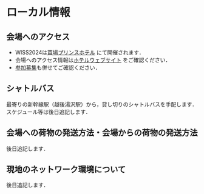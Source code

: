 
# ローカル情報

## 会場へのアクセス
- WISS2024は[苗場プリンスホテル](https://www.princehotels.co.jp/naeba/) にて開催されます．
- 会場へのアクセス情報は[ホテルウェブサイト](https://www.princehotels.co.jp/naeba/access/) をご確認ください．
- [参加募集](./attending.html)も併せてご確認ください．

## シャトルバス
最寄りの新幹線駅（越後湯沢駅）から，貸し切りのシャトルバスを手配します．
スケジュール等は後日追記します．

<!--
### 会場までのバスについて
小淵沢駅からRoyalHotel八ヶ岳まで，無料の送迎バスを手配する予定です．無料送迎バスを利用する予定の方は，必ず参加時の「初日の送迎バス乗車の希望」「最終日の送迎バス乗車の希望」の入力を御願いします．いただいた結果に基づいてバスの台数などを微調整する予定です．<br>
**※予約ではありませんので，ご注意ください．** ~~**バスの台数に限りがあるため，ある時刻の便における利用可能人数を超えた場合には抽選を行い，その結果，別時刻の便をお使いいただく可能性があります．**~~ 

#### WISS2023送迎バス（初日：11月29日）<br>
「JR小淵沢駅」発～「会場（Royal Hotel 八ヶ岳）」着
- 1便：11/29（水）10:05発～10:30頃着 19名まで（特急あずさ 09:53(下り)/09:55(上り)着）
- 2便：11/29（水）11:05発～11:30頃着 19名まで（特急あずさ 10:52(上り)着）
- 3便：11/29（水）12:05発～12:30頃着 139名まで（特急あずさ 11:52(下り)/11:52(上り)着）
- 4便：11/29（水）13:05発～13:30頃着 19名まで（特急あずさ 12:51(下り)/12:52(上り)着）
	- ※オープニングは13:00開始予定です．4便はオープニングには間に合いません．

#### WISS2023送迎バス（最終日：12月1日）<br>
「会場（Royal Hotel 八ヶ岳）」発～「JR小淵沢駅」着
- 1便：12/1（金）12:10発～12:35頃着 139名まで（小淵沢駅 12:51(下り)/12:52(上り)発）
- 2便：12/1（金）13:10発～13:35頃着 19名まで（小淵沢駅 13:51(下り)/13:52(上り)発）

[会場までのアクセス（Royal Hotel 八ヶ岳公式ページ）](https://www.daiwaresort.jp/yatsugadake/access/index.html)<br>
-->

## 会場への荷物の発送方法・会場からの荷物の発送方法
後日追記します．
<!--
- 送付先
  - 〒409-1501  
  - 山梨県北杜市大泉町西井出8240-1039
  - 八ヶ岳ロイヤルホテル　WISS地下会場
  - 電話番号：0551-38-4455
- 荷物には必ず[ラベル](./downloads/wiss_label.pdf)を添付してください
- 送付期間（会場で荷物を受け取れる期間）
	- 11月27日（月）～11月30日（木）
- 返送方法
	- 最終日12月1日（金）に会場において荷物発送カウンターを設置します．事前に荷物の送り状（伝票）をご用意頂くと発送が簡単だと思います．
		- 配送業者：ヤマト運輸
		- 送り状（伝票）： [http://www.kuronekoyamato.co.jp/ytc/customer/send/preparations/invoice/](http://www.kuronekoyamato.co.jp/ytc/customer/send/preparations/invoice/)
	- 初日，2日目の発送は1F売店をご利用ください．
-->

## 現地のネットワーク環境について
後日追記します．
<!--
WISS2024でも例年通り，臨時に敷設する光ファイバー回線を用いた対外接続環境を提供します．できる限り安定した運用を目指しますが，機器の不具合や会場内等で突発的に発生する通信異常により，確実な接続性を保証することはできかねます．ネットワークを必要とする登壇・デモ発表の方は，スタンドアロンで動作する「バックアップ（プレゼンスライド・デモ）」のご準備をお願いします．

メイン会場内では，主として無線LANによる接続環境をご提供しますが，ホテル設置の公衆アクセスポイントとの電波干渉や混雑状況により，必ずしも接続性の保証がないことをご承知おきください．

デモでネットワーク接続が必要な場合には，論文投稿時の機材調査であらかじめデモ担当にご連絡ください ．WISS2024では，デモ会場にはメイン会場と同様に，無線LANによる接続環境を提供する方向で検討中です．提供できる場合には，デモでこの無線LANを使用していただいても構いませんが，接続保証やデモの動作保証等は一切いたしません．この無線LANを利用するだけであれば，デモ担当へのご連絡は不要です．デモ担当にご連絡頂いた場合，デモブースに有線のEthernetの口を1つ用意いたします．1口以上の接続口が必要な場合は，ポケットハブ等もご持参ください（デモブースに電源コンセントは用意します）． ウェアラブルやIoT機器など，無線LANでの接続しかできない機器をデモで使用される場合は，デモ会場で提供される無線LAN（事前申告不要，接続保証なし）を利用する，もしくはご自身で用意したWi-Fiアクセスポイント（要事前申告）を利用するようにしてください．（事前に申告のあった）無線LANを使うデモ同士はなるべく離して配置するようにはしますが，チャンネル干渉等で満足な通信ができない場合に備えて，「バックアップデモ」をご準備ください．

WISS2024の各会場（メイン会場・デモ会場・ナイトセッション会場）では，ホテルの無線LANサービスを使用することも可能です． また，LTEのデータ通信（ドコモ・au・ソフトバンク及びそれらのMVNO）も各会場では基本的には使用可能なようです（いずれの場合も接続性の保証はできかねます）．
-->

<!--
## 問い合わせ先
会議への質問・相談全般は「インタラクティブシステムとソフトウェア研究会」まで<br>
mail: 2024 (at) wiss.org
-->
<!--stackedit_data:
eyJoaXN0b3J5IjpbNDk1OTM4MTI4LDEzMzYxOTUyMDcsLTEyOD
cyNDE3MTIsMTE3NTQ0MzcyNiwtMTg1Mzc2MzMwNiwtNTczMzI4
ODk4LC0xODA0NTk0MjQyLC0xMzIxNjM4ODA1LDc1ODMzMDE3Ni
wtMTE3NTY0MjI1OV19
-->